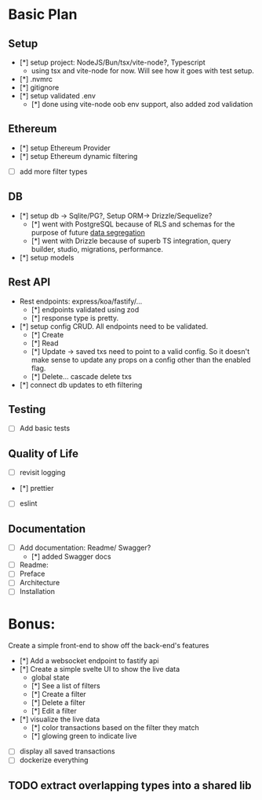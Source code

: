 # Basic Plan

## Setup

- [*] setup project: NodeJS/Bun/tsx/vite-node?, Typescript
  - using tsx and vite-node for now. Will see how it goes with test setup.
- [*] .nvmrc
- [*] gitignore
- [*] setup validated .env
  - [*] done using vite-node oob env support, also added zod validation

## Ethereum

- [*] setup Ethereum Provider
- [*] setup Ethereum dynamic filtering
- [ ] add more filter types

## DB

- [*] setup db -> Sqlite/PG?, Setup ORM-> Drizzle/Sequelize?
  - [*] went with PostgreSQL because of RLS and schemas for the purpose of future [data segregation](https://www.nextlabs.com/what-is-data-segregation/)
  - [*] went with Drizzle because of superb TS integration, query builder, studio, migrations, performance.
- [*] setup models

## Rest API

- Rest endpoints: express/koa/fastify/...
  - [*] endpoints validated using zod
  - [*] response type is pretty.
- [*] setup config CRUD. All endpoints need to be validated.
  - [*] Create
  - [*] Read
  - [*] Update -> saved txs need to point to a valid config. So it doesn't make sense to update any props on a config other than the enabled flag.
  - [*] Delete... cascade delete txs
- [*] connect db updates to eth filtering

## Testing

- [ ] Add basic tests

## Quality of Life

- [ ] revisit logging
- [*] prettier
- [ ] eslint

## Documentation

- [ ] Add documentation: Readme/ Swagger?
  - [*] added Swagger docs
- [ ] Readme:
- [ ] Preface
- [ ] Architecture
- [ ] Installation

# Bonus:

Create a simple front-end to show off the back-end's features

- [*] Add a websocket endpoint to fastify api
- [*] Create a simple svelte UI to show the live data
  - global state
  - [*] See a list of filters
  - [*] Create a filter
  - [*] Delete a filter
  - [*] Edit a filter
- [*] visualize the live data
  - [*] color transactions based on the filter they match
  - [*] glowing green to indicate live
- [ ] display all saved transactions
- [ ] dockerize everything

## TODO extract overlapping types into a shared lib
